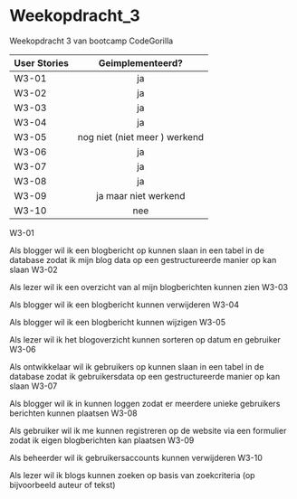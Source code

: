 # Weekopdracht_3
Weekopdracht 3 van bootcamp CodeGorilla

| User Stories  | Geimplementeerd?     
| ------------- |:----------------------------------------------------------:|
| W3-01         | ja                                                         | 
| W3-02         | ja                                                         | 
| W3-03         | ja                                                         |    
| W3-04         | ja                                                         | 
| W3-05         | nog niet (niet meer ) werkend                              | 
| W3-06         | ja                                                         | 
| W3-07         | ja                                                         | 
| W3-08         | ja                                                         | 
| W3-09         | ja maar niet werkend                                       | 
| W3-10         | nee                                                        | 


W3-01

Als blogger wil ik een blogbericht op kunnen slaan in een tabel in de database zodat ik mijn blog data op een gestructureerde manier op kan slaan
W3-02

Als lezer wil ik een overzicht van al mijn blogberichten kunnen zien
W3-03

Als blogger wil ik een blogbericht kunnen verwijderen
W3-04

Als blogger wil ik een blogbericht kunnen wijzigen
W3-05

Als lezer wil ik het blogoverzicht kunnen sorteren op datum en gebruiker
W3-06

Als ontwikkelaar wil ik gebruikers op kunnen slaan in een tabel in de database zodat ik gebruikersdata op een gestructureerde manier op kan slaan
W3-07

Als blogger wil ik in kunnen loggen zodat er meerdere unieke gebruikers berichten kunnen plaatsen
W3-08

Als gebruiker wil ik me kunnen registreren op de website via een formulier zodat ik eigen blogberichten kan plaatsen
W3-09

Als beheerder wil ik gebruikersaccounts kunnen verwijderen
W3-10

Als lezer wil ik blogs kunnen zoeken op basis van zoekcriteria (op bijvoorbeeld auteur of tekst)
